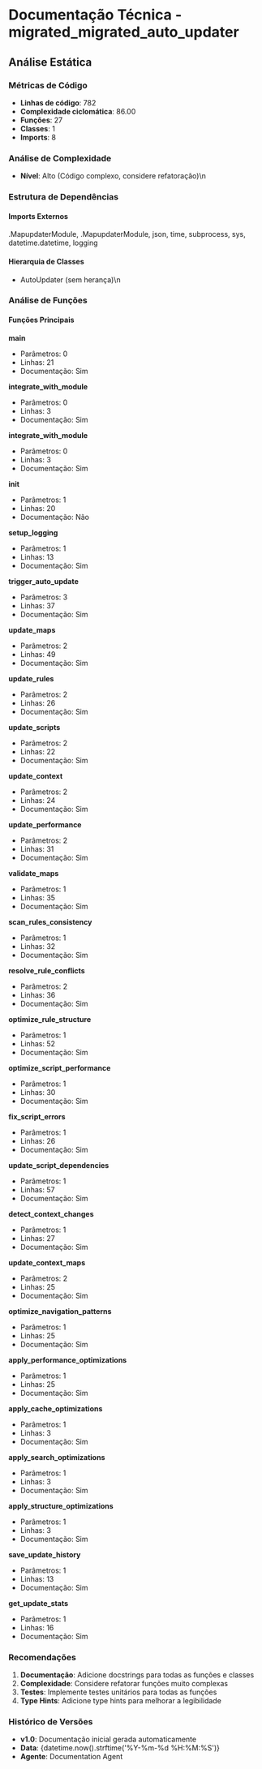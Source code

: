 # Documentação Técnica - migrated_migrated_auto_updater

## Análise Estática

### Métricas de Código
- **Linhas de código**: 782
- **Complexidade ciclomática**: 86.00
- **Funções**: 27
- **Classes**: 1
- **Imports**: 8

### Análise de Complexidade
- **Nível**: Alto (Código complexo, considere refatoração)\n
### Estrutura de Dependências

#### Imports Externos
.MapupdaterModule, .MapupdaterModule, json, time, subprocess, sys, datetime.datetime, logging

#### Hierarquia de Classes
- AutoUpdater (sem herança)\n
### Análise de Funções

#### Funções Principais
**main**
- Parâmetros: 0
- Linhas: 21
- Documentação: Sim

**integrate_with_module**
- Parâmetros: 0
- Linhas: 3
- Documentação: Sim

**integrate_with_module**
- Parâmetros: 0
- Linhas: 3
- Documentação: Sim

**__init__**
- Parâmetros: 1
- Linhas: 20
- Documentação: Não

**setup_logging**
- Parâmetros: 1
- Linhas: 13
- Documentação: Sim

**trigger_auto_update**
- Parâmetros: 3
- Linhas: 37
- Documentação: Sim

**update_maps**
- Parâmetros: 2
- Linhas: 49
- Documentação: Sim

**update_rules**
- Parâmetros: 2
- Linhas: 26
- Documentação: Sim

**update_scripts**
- Parâmetros: 2
- Linhas: 22
- Documentação: Sim

**update_context**
- Parâmetros: 2
- Linhas: 24
- Documentação: Sim

**update_performance**
- Parâmetros: 2
- Linhas: 31
- Documentação: Sim

**validate_maps**
- Parâmetros: 1
- Linhas: 35
- Documentação: Sim

**scan_rules_consistency**
- Parâmetros: 1
- Linhas: 32
- Documentação: Sim

**resolve_rule_conflicts**
- Parâmetros: 2
- Linhas: 36
- Documentação: Sim

**optimize_rule_structure**
- Parâmetros: 1
- Linhas: 52
- Documentação: Sim

**optimize_script_performance**
- Parâmetros: 1
- Linhas: 30
- Documentação: Sim

**fix_script_errors**
- Parâmetros: 1
- Linhas: 26
- Documentação: Sim

**update_script_dependencies**
- Parâmetros: 1
- Linhas: 57
- Documentação: Sim

**detect_context_changes**
- Parâmetros: 1
- Linhas: 27
- Documentação: Sim

**update_context_maps**
- Parâmetros: 2
- Linhas: 25
- Documentação: Sim

**optimize_navigation_patterns**
- Parâmetros: 1
- Linhas: 25
- Documentação: Sim

**apply_performance_optimizations**
- Parâmetros: 1
- Linhas: 25
- Documentação: Sim

**apply_cache_optimizations**
- Parâmetros: 1
- Linhas: 3
- Documentação: Sim

**apply_search_optimizations**
- Parâmetros: 1
- Linhas: 3
- Documentação: Sim

**apply_structure_optimizations**
- Parâmetros: 1
- Linhas: 3
- Documentação: Sim

**save_update_history**
- Parâmetros: 1
- Linhas: 13
- Documentação: Sim

**get_update_stats**
- Parâmetros: 1
- Linhas: 16
- Documentação: Sim

### Recomendações

1. **Documentação**: Adicione docstrings para todas as funções e classes
2. **Complexidade**: Considere refatorar funções muito complexas
3. **Testes**: Implemente testes unitários para todas as funções
4. **Type Hints**: Adicione type hints para melhorar a legibilidade

### Histórico de Versões

- **v1.0**: Documentação inicial gerada automaticamente
- **Data**: {datetime.now().strftime('%Y-%m-%d %H:%M:%S')}
- **Agente**: Documentation Agent

